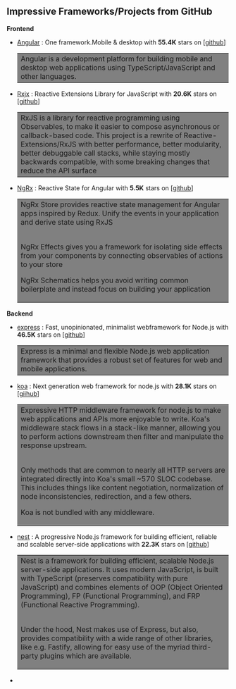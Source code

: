 ## Impressive Frameworks/Projects from GitHub

**Frontend**

- [Angular](https://angular.io/) : One framework.Mobile & desktop with **55.4K** stars on [[github](https://github.com/angular/angular)]
    
    <table><tr><td bgcolor=gray>
    Angular is a development platform for building mobile and desktop web applications using TypeScript/JavaScript and other languages.
    </td></tr></table>

- [Rxjx](https://rxjs-dev.firebaseapp.com/) : Reactive Extensions Library for JavaScript with **20.6K** stars on [[github](https://github.com/ReactiveX/rxjs)]

    <table><tr><td bgcolor=gray>
    RxJS is a library for reactive programming using Observables, to make it easier to compose asynchronous or callback-based code. This project is a rewrite of Reactive-Extensions/RxJS with better performance, better modularity, better debuggable call stacks, while staying mostly backwards compatible, with some breaking changes that reduce the API surface
    </td></tr></table>

- [NgRx](https://ngrx.io/) : Reactive State for Angular with **5.5K** stars on [[github](https://github.com/ngrx/platform)]

    <table><tr><td bgcolor=gray>
    NgRx Store provides reactive state management for Angular apps inspired by Redux. Unify the events in your application and derive state using RxJS<br></br>

    NgRx Effects gives you a framework for isolating side effects from your components by connecting observables of actions to your store

    NgRx Schematics helps you avoid writing common boilerplate and instead focus on building your application
    </td></tr></table>

**Backend**

- [express](https://expressjs.com/) : Fast, unopinionated, minimalist webframework for Node.js with **46.5K** stars on [[github](https://github.com/expressjs/express)] 
    
    <table><tr><td bgcolor=gray>
    Express is a minimal and flexible Node.js web application framework that provides a robust set of features for web and mobile applications.
    </td></tr></table>

- [koa](https://koajs.com/) : Next generation web framework for node.js with **28.1K** stars on [[giihub](https://github.com/koajs/koa)]
    
    <table><tr><td bgcolor=gray>
    Expressive HTTP middleware framework for node.js to make web applications and APIs more enjoyable to write. Koa's middleware stack flows in a stack-like manner, allowing you to perform actions downstream then filter and manipulate the response upstream.<br></br>

    Only methods that are common to nearly all HTTP servers are integrated directly into Koa's small ~570 SLOC codebase. This includes things like content negotiation, normalization of node inconsistencies, redirection, and a few others.

    Koa is not bundled with any middleware.
    </td></tr></table>

- [nest](https://nestjs.com/) : A progressive Node.js framework for building efficient, reliable and scalable server-side applications with **22.3K** stars on [[github](https://github.com/nestjs/nest)]

    <table><tr><td bgcolor=gray>
    Nest is a framework for building efficient, scalable Node.js server-side applications. It uses modern JavaScript, is built with TypeScript (preserves compatibility with pure JavaScript) and combines elements of OOP (Object Oriented Programming), FP (Functional Programming), and FRP (Functional Reactive Programming).<br></br>

    Under the hood, Nest makes use of Express, but also, provides compatibility with a wide range of other libraries, like e.g. Fastify, allowing for easy use of the myriad third-party plugins which are available.
    </td></tr></table>
    
    
- 
